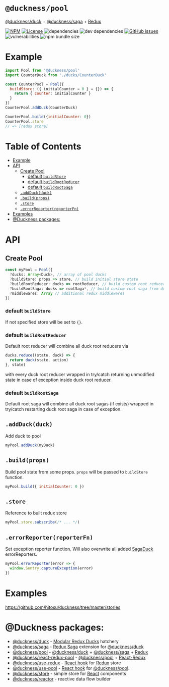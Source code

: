 # `@duckness/pool` <!-- omit in toc -->

[@duckness/duck](https://github.com/hitosu/duckness/tree/master/packages/duck) + [@duckness/saga](https://github.com/hitosu/duckness/tree/master/packages/saga) + [Redux](https://redux.js.org/)

[![NPM](https://img.shields.io/npm/v/@duckness/pool)](https://www.npmjs.com/package/@duckness/pool)
[![License](https://img.shields.io/github/license/hitosu/duckness)](https://github.com/hitosu/duckness/blob/master/LICENSE)
![dependencies](https://img.shields.io/david/hitosu/duckness?path=packages/pool)
![dev dependencies](https://img.shields.io/david/dev/hitosu/duckness?path=packages/pool)
[![GitHub issues](https://img.shields.io/github/issues/hitosu/duckness)](https://github.com/hitosu/duckness/issues)
![vulnerabilities](https://img.shields.io/snyk/vulnerabilities/npm/@duckness/pool)
![npm bundle size](https://img.shields.io/bundlephobia/minzip/@duckness/pool)

# Example

```js
import Pool from '@duckness/pool'
import CounterDuck from './ducks/CounterDuck'

const CounterPool = Pool({
  buildStore: ({ initialCounter = 0 } = {}) => {
    return { counter: initialCounter }
  }
})
CounterPool.addDuck(CounterDuck)

CounterPool.build({initialCounter: 0})
CounterPool.store
// => [redux store]
```

# Table of Contents <!-- omit in toc -->

- [Example](#example)
- [API](#api)
  - [Create Pool](#create-pool)
    - [default `buildStore`](#default-buildstore)
    - [default `buildRootReducer`](#default-buildrootreducer)
    - [default `buildRootSaga`](#default-buildrootsaga)
  - [`.addDuck(duck)`](#addduckduck)
  - [`.build(props)`](#buildprops)
  - [`.store`](#store)
  - [`.errorReporter(reporterFn)`](#errorreporterreporterfn)
- [Examples](#examples)
- [@Duckness packages:](#duckness-packages)

# API

## Create Pool

```js
const myPool = Pool({
  ?ducks: Array<Duck>, // array of pool ducks
  ?buildStore: props => store, // build initial store state
  ?buildRootReducer: ducks => rootReducer, // build custom root reducer from ducks instead of default root reducer
  ?buildRootSaga: ducks => rootSaga*, // build custom root saga from ducks instead of default root saga
  ?middlewares: Array // additional redux middlewares
})
```

### default `buildStore`

If not specified store will be set to `{}`.

### default `buildRootReducer`

Default root reducer will combine all duck root reducers via
```js
ducks.reduce((state, duck) => {
  return duck(state, action)
}, state)
```
with every duck root reducer wrapped in try/catch returning unmodified state in case of exception inside duck root reducer.

### default `buildRootSaga`

Default root saga will combine all duck root sagas (if exists) wrapped in try/catch restarting duck root saga in case of exception.

## `.addDuck(duck)`

Add duck to pool
```js
myPool.addDuck(myDuck)
```

## `.build(props)`

Build pool state from some props. `props` will be passed to `buildStore` function.
```js
myPool.build({ initialCounter: 0 })
```

## `.store`

Reference to built redux store
```js
myPool.store.subscribe(/* ... */)
```


## `.errorReporter(reporterFn)`

Set exception reporter function. Will also overwrite all added [SagaDuck](https://github.com/hitosu/duckness/tree/master/packages/saga) errorReporters.
```js
myPool.errorReporter(error => {
  window.Sentry.captureException(error)
})
```

# Examples

https://github.com/hitosu/duckness/tree/master/stories

# @Duckness packages:

* [@duckness/duck](https://github.com/hitosu/duckness/tree/master/packages/duck) - [Modular Redux Ducks](https://github.com/erikras/ducks-modular-redux) hatchery
* [@duckness/saga](https://github.com/hitosu/duckness/tree/master/packages/saga) - [Redux Saga](https://redux-saga.js.org/) extension for [@duckness/duck](https://github.com/hitosu/duckness/tree/master/packages/duck)
* [@duckness/pool](https://github.com/hitosu/duckness/tree/master/packages/pool) - [@duckness/duck](https://github.com/hitosu/duckness/tree/master/packages/duck) + [@duckness/saga](https://github.com/hitosu/duckness/tree/master/packages/saga) + [Redux](https://redux.js.org/)
* [@duckness/react-redux-pool](https://github.com/hitosu/duckness/tree/master/packages/react-redux-pool) - [@duckness/pool](https://github.com/hitosu/duckness/tree/master/packages/pool) + [React-Redux](https://react-redux.js.org/)
* [@duckness/use-redux](https://github.com/hitosu/duckness/tree/master/packages/use-redux) - [React hook](https://reactjs.org/docs/hooks-intro.html) for [Redux](https://react-redux.js.org/) store
* [@duckness/use-pool](https://github.com/hitosu/duckness/tree/master/packages/use-pool) - [React hook](https://reactjs.org/docs/hooks-intro.html) for [@duckness/pool](https://github.com/hitosu/duckness/tree/master/packages/pool).
* [@duckness/store](https://github.com/hitosu/duckness/tree/master/packages/store) - simple store for [React](https://reactjs.org/) components
* [@duckness/reactor](https://github.com/hitosu/duckness/tree/master/packages/reactor) - reactive data flow builder
